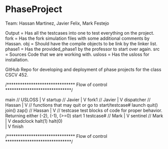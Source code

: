 # PhaseProject

Team: Hassan Martinez, Javier Felix, Mark Festejo

Output  = Has all the testcases into one to test everything on the project.
fork    = Has the fork simulation files with some additional comments by Hassan.
obj     = Should have the compile objects to be link by the linker list.
phase1  = Has the provided_phase1 by the professor to start over again.
src     = Sources Code that we are working with.
usloss  = Has the usloss for installation.

GitHub Repo for developing and deployment of phase projects for the class CSCV 452.

/******************************* Flow of control ******************************/

main        // USLOSS
  |
  V
startup     // Javier
  |
  V
fork1       // Javier
  |
  V
dispatcher  // Hassan
  |
  V         // functions that may quit or go to start/testcase#
launch      quit()    join()    zap()                             // Hassan
  |
  V         // testcase test blocks of code for proper behavior. Returning either (-2), (-1), (>=0)
start 1     testcase#   // Mark
  |
  V
sentinel                // Mark    
  |
  V
deadclock   halt(1)   halt(0)   
  |
  V
finish

/******************************* Flow of control ******************************/

